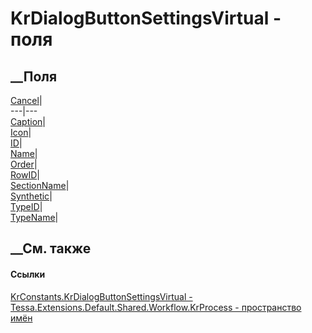 # KrDialogButtonSettingsVirtual - поля
##  __Поля
[Cancel](F_Tessa_Extensions_Default_Shared_Workflow_KrProcess_KrConstants_KrDialogButtonSettingsVirtual_Cancel.htm)|  
---|---  
[Caption](F_Tessa_Extensions_Default_Shared_Workflow_KrProcess_KrConstants_KrDialogButtonSettingsVirtual_Caption.htm)|  
[Icon](F_Tessa_Extensions_Default_Shared_Workflow_KrProcess_KrConstants_KrDialogButtonSettingsVirtual_Icon.htm)|  
[ID](F_Tessa_Extensions_Default_Shared_Workflow_KrProcess_KrConstants_KrDialogButtonSettingsVirtual_ID.htm)|  
[Name](F_Tessa_Extensions_Default_Shared_Workflow_KrProcess_KrConstants_KrDialogButtonSettingsVirtual_Name.htm)|  
[Order](F_Tessa_Extensions_Default_Shared_Workflow_KrProcess_KrConstants_KrDialogButtonSettingsVirtual_Order.htm)|  
[RowID](F_Tessa_Extensions_Default_Shared_Workflow_KrProcess_KrConstants_KrDialogButtonSettingsVirtual_RowID.htm)|  
[SectionName](F_Tessa_Extensions_Default_Shared_Workflow_KrProcess_KrConstants_KrDialogButtonSettingsVirtual_SectionName.htm)|  
[Synthetic](F_Tessa_Extensions_Default_Shared_Workflow_KrProcess_KrConstants_KrDialogButtonSettingsVirtual_Synthetic.htm)|  
[TypeID](F_Tessa_Extensions_Default_Shared_Workflow_KrProcess_KrConstants_KrDialogButtonSettingsVirtual_TypeID.htm)|  
[TypeName](F_Tessa_Extensions_Default_Shared_Workflow_KrProcess_KrConstants_KrDialogButtonSettingsVirtual_TypeName.htm)|  
## __См. также
#### Ссылки
[KrConstants.KrDialogButtonSettingsVirtual -
](T_Tessa_Extensions_Default_Shared_Workflow_KrProcess_KrConstants_KrDialogButtonSettingsVirtual.htm)
[Tessa.Extensions.Default.Shared.Workflow.KrProcess - пространство
имён](N_Tessa_Extensions_Default_Shared_Workflow_KrProcess.htm)

